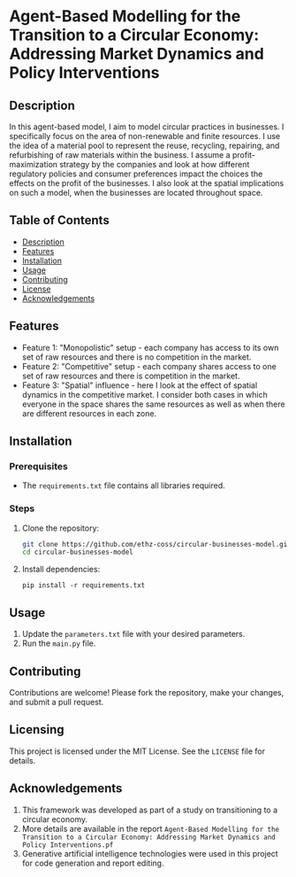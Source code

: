 

# Agent-Based Modelling for the Transition to a Circular Economy: Addressing Market Dynamics and Policy Interventions

## Description

In this agent-based model, I aim to model circular practices in businesses. I specifically focus on the area of non-renewable and finite resources. I use the idea of a material pool to represent the reuse, recycling, repairing, and refurbishing of raw materials within the business. I assume a profit-maximization strategy by the companies and look at how different regulatory policies and consumer preferences impact the choices the effects on the profit of the businesses. I also look at the spatial implications on such a model, when the businesses are located throughout space. 

## Table of Contents

- [Description](#description)
- [Features](#features)
- [Installation](#installation)
- [Usage](#usage)
- [Contributing](#contributing)
- [License](#license)
- [Acknowledgements](#acknowledgements)

## Features

- Feature 1: "Monopolistic" setup - each company has access to its own set of raw resources and there is no competition in the market.
- Feature 2: "Competitive" setup - each company shares access to one set of raw resources and there is competition in the market.
- Feature 3: "Spatial" influence - here I look at the effect of spatial dynamics in the competitive market. I consider both cases in which everyone in the space shares the same resources as well as when there are different resources in each zone.

## Installation

### Prerequisites

- The `requirements.txt` file contains all libraries required.

### Steps

1. Clone the repository:
   ```bash
   git clone https://github.com/ethz-coss/circular-businesses-model.git
   cd circular-businesses-model
   ```
2. Install dependencies:
   ```
   pip install -r requirements.txt
   ```

## Usage

1. Update the `parameters.txt` file with your desired parameters.
2. Run the `main.py` file.

## Contributing

Contributions are welcome! Please fork the repository, make your changes, and submit a pull request.

## Licensing

This project is licensed under the MIT License. See the `LICENSE` file for details.

## Acknowledgements

1. This framework was developed as part of a study on transitioning to a circular economy.
2. More details are available in the report `Agent-Based Modelling for the Transition to a Circular Economy: Addressing Market Dynamics and Policy Interventions.pf`
3. Generative artificial intelligence technologies were used in this project for code generation and report editing.


